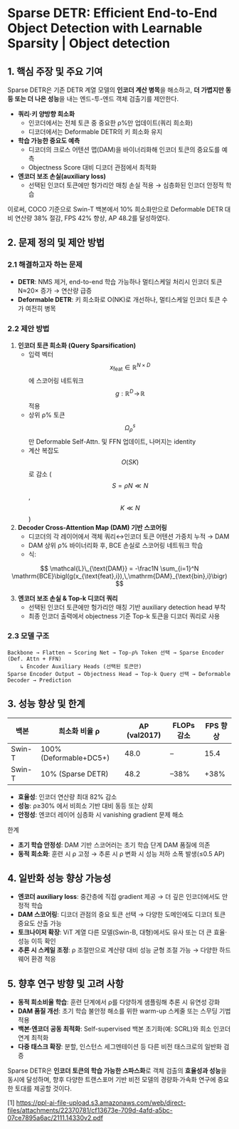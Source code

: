 # Sparse DETR: Efficient End-to-End Object Detection with Learnable Sparsity | Object detection

## 1. 핵심 주장 및 주요 기여  
Sparse DETR은 기존 DETR 계열 모델의 **인코더 계산 병목**을 해소하고, **더 가볍지만 동등 또는 더 나은 성능**을 내는 엔드-투-엔드 객체 검출기를 제안한다.  
- **쿼리·키 양방향 희소화**  
  - 인코더에서는 전체 토큰 중 중요한 ρ%만 업데이트(쿼리 희소화)  
  - 디코더에서는 Deformable DETR의 키 희소화 유지  
- **학습 가능한 중요도 예측**  
  - 디코더의 크로스 어텐션 맵(DAM)을 바이너리화해 인코더 토큰의 중요도를 예측  
  - Objectness Score 대비 디코더 관점에서 최적화  
- **엔코더 보조 손실(auxiliary loss)**  
  - 선택된 인코더 토큰에만 헝가리안 매칭 손실 적용 → 심층화된 인코더 안정적 학습  

이로써, COCO 기준으로 Swin-T 백본에서 10% 희소화만으로 Deformable DETR 대비 연산량 38% 절감, FPS 42% 향상, AP 48.2를 달성하였다.  

## 2. 문제 정의 및 제안 방법  
### 2.1 해결하고자 하는 문제  
- **DETR**: NMS 제거, end-to-end 학습 가능하나 멀티스케일 처리시 인코더 토큰 N≈20× 증가 → 연산량 급증  
- **Deformable DETR**: 키 희소화로 O(NK)로 개선하나, 멀티스케일 인코더 토큰 수가 여전히 병목  

### 2.2 제안 방법  
1. **인코더 토큰 희소화 (Query Sparsification)**  
   - 입력 벡터 $$x_{\text{feat}}\in\mathbb{R}^{N\times D}$$에 스코어링 네트워크 $$g: \mathbb{R}^D\!\to\!\mathbb{R}$$ 적용  
   - 상위 ρ% 토큰 $$\Omega^s_\rho$$만 Deformable Self-Attn. 및 FFN 업데이트, 나머지는 identity  
   - 계산 복잡도 $$O(SK)$$로 감소 ($$S=ρN\ll N$$, $$K\ll N$$)  
2. **Decoder Cross-Attention Map (DAM) 기반 스코어링**  
   - 디코더의 각 레이어에서 객체 쿼리↔인코더 토큰 어텐션 가중치 누적 → DAM  
   - DAM 상위 ρ% 바이너리화 후, BCE 손실로 스코어링 네트워크 학습  
   - 식:  

$$
       \mathcal{L}\_{\text{DAM}} = -\frac1N \sum_{i=1}^N \mathrm{BCE}\bigl(g(x_{\text{feat},i}),\,\mathrm{DAM}_{\text{bin},i}\bigr)
     $$

3. **엔코더 보조 손실 & Top-k 디코더 쿼리**  
   - 선택된 인코더 토큰에만 헝가리안 매칭 기반 auxiliary detection head 부착  
   - 최종 인코더 출력에서 objectness 기준 Top-k 토큰을 디코더 쿼리로 사용  

### 2.3 모델 구조  
```
Backbone → Flatten → Scoring Net → Top-ρ% Token 선택 → Sparse Encoder (Def. Attn + FFN)
    ↳ Encoder Auxiliary Heads (선택된 토큰만)
Sparse Encoder Output → Objectness Head → Top-k Query 선택 → Deformable Decoder → Prediction
```

## 3. 성능 향상 및 한계  
| 백본 | 희소화 비율 ρ | AP (val2017) | FLOPs 감소 | FPS 향상 |
|------|--------------|--------------|------------|----------|
| Swin-T | 100% (Deformable+DC5+) | 48.0 | – | 15.4 |
| Swin-T | 10% (Sparse DETR) | 48.2 | –38% | +38% |

- **효율성**: 인코더 연산량 최대 82% 감소  
- **성능**: ρ≥30% 에서 비희소 기반 대비 동등 또는 상회  
- **안정성**: 엔코더 레이어 심층화 시 vanishing gradient 문제 해소  

한계  
- **초기 학습 안정성**: DAM 기반 스코어러는 초기 학습 단계 DAM 품질에 의존  
- **동적 희소화**: 훈련 시 ρ 고정 → 추론 시 ρ 변화 시 성능 저하 소폭 발생(≤0.5 AP)  

## 4. 일반화 성능 향상 가능성  
- **엔코더 auxiliary loss**: 중간층에 직접 gradient 제공 → 더 깊은 인코더에서도 안정적 학습  
- **DAM 스코어링**: 디코더 관점의 중요 토큰 선택 → 다양한 도메인에도 디코더 토큰 중요도 산출 가능  
- **토크나이저 확장**: ViT 계열 다른 모델(Swin-B, 대형)에서도 유사 또는 더 큰 효율·성능 이득 확인  
- **추론 시 스케일 조정**: ρ 조절만으로 계산량 대비 성능 균형 조절 가능 → 다양한 하드웨어 환경 적응  

## 5. 향후 연구 방향 및 고려 사항  
- **동적 희소비율 학습**: 훈련 단계에서 ρ를 다양하게 샘플링해 추론 시 유연성 강화  
- **DAM 품질 개선**: 초기 학습 불안정 해소를 위한 warm-up 스케줄 또는 스무딩 기법 적용  
- **백본·엔코더 공동 최적화**: Self-supervised 백본 초기화(예: SCRL)와 희소 인코더 연계 최적화  
- **다중 태스크 확장**: 분할, 인스턴스 세그멘테이션 등 다른 비전 태스크로의 일반화 검증  

Sparse DETR은 **인코더 토큰의 학습 가능한 스파스화**로 객체 검출의 **효율성과 성능**을 동시에 달성하며, 향후 다양한 트랜스포머 기반 비전 모델의 경량화·가속화 연구에 중요한 토대를 제공할 것이다.

[1] https://ppl-ai-file-upload.s3.amazonaws.com/web/direct-files/attachments/22370781/cf13673e-709d-4afd-a5bc-07ce7895a6ac/2111.14330v2.pdf
